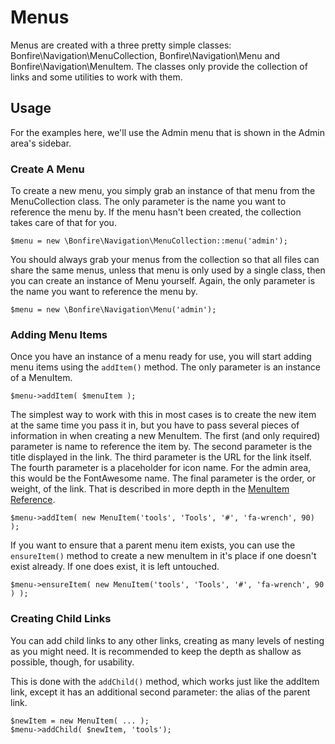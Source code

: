 # Menus
Menus are created with a three pretty simple classes: Bonfire\Navigation\MenuCollection, Bonfire\Navigation\Menu and Bonfire\Navigation\MenuItem. The classes only provide the collection of links and some utilities to work with them. 

## Usage

For the examples here, we'll use the Admin menu that is shown in the Admin area's sidebar.

### Create A Menu
To create a new menu, you simply grab an instance of that menu from the MenuCollection class. The only parameter is the name you want to reference the menu by. If the menu hasn't been created, the collection takes care of that for you. 
    
    $menu = new \Bonfire\Navigation\MenuCollection::menu('admin');



You should always grab your menus from the collection so that all files can share the same menus, unless that menu is only used by a single class, then you can create an instance of Menu yourself. Again, the only parameter is the name you want to reference the menu by.

    $menu = new \Bonfire\Navigation\Menu('admin');

### Adding Menu Items
Once you have an instance of a menu ready for use, you will start adding menu items using the `addItem()` method. The only parameter is an instance of a MenuItem. 

    $menu->addItem( $menuItem );

The simplest way to work with this in most cases is to create the new item at the same time you pass it in, but you have to pass several pieces of information in when creating a new MenuItem. The first (and only required) parameter is name to reference the item by. The second parameter is the title displayed in the link. The third parameter is the URL for the link itself. The fourth parameter is a placeholder for icon name. For the admin area, this would be the FontAwesome name. The final parameter is the order, or weight, of the link. That is described in more depth in the [MenuItem Reference](general/menu_item).

    $menu->addItem( new MenuItem('tools', 'Tools', '#', 'fa-wrench', 90) );
    
If you want to ensure that a parent menu item exists, you can use the `ensureItem()` method to create a new menuItem in it's place if one doesn't exist already. If one does exist, it is left untouched. 

    $menu->ensureItem( new MenuItem('tools', 'Tools', '#', 'fa-wrench', 90 ) );

### Creating Child Links
You can add child links to any other links, creating as many levels of nesting as you might need. It is recommended to keep the depth as shallow as possible, though, for usability.

This is done with the `addChild()` method, which works just like the addItem link, except it has an additional second parameter: the alias of the parent link. 

    $newItem = new MenuItem( ... );
    $menu->addChild( $newItem, 'tools');
    

